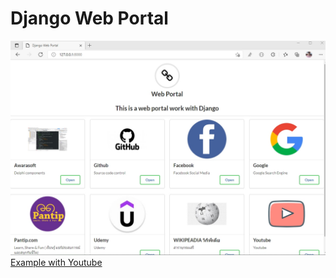 # Django Web Portal
<img src = "https://github.com/samrids/DjangoWebPortal/blob/main/screenshot/1632534537505.jpg">
</br>
<a href="https://www.youtube.com/watch?v=DVb2ppzRNYQ&ab_channel=SAMRIDSOMBOON">Example with Youtube</a>
